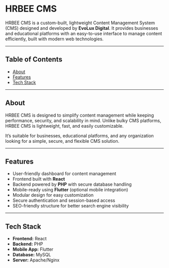 # HRBEE CMS

HRBEE CMS is a custom-built, lightweight Content Management System (CMS) designed and developed by **EvoLux Digital**. It provides businesses and educational platforms with an easy-to-use interface to manage content efficiently, built with modern web technologies.  

---

## Table of Contents
- [About](#about)
- [Features](#features)
- [Tech Stack](#tech-stack)

---

## About
HRBEE CMS is designed to simplify content management while keeping performance, security, and scalability in mind. Unlike bulky CMS platforms, HRBEE CMS is lightweight, fast, and easily customizable.  

It’s suitable for businesses, educational platforms, and any organization looking for a simple, secure, and flexible CMS solution.

---

## Features
- User-friendly dashboard for content management
- Frontend built with **React**
- Backend powered by **PHP** with secure database handling
- Mobile-ready using **Flutter** (optional mobile integration)
- Modular design for easy customization
- Secure authentication and session-based access
- SEO-friendly structure for better search engine visibility

---

## Tech Stack
- **Frontend:** React  
- **Backend:** PHP  
- **Mobile App:** Flutter  
- **Database:** MySQL  
- **Server:** Apache/Nginx  
